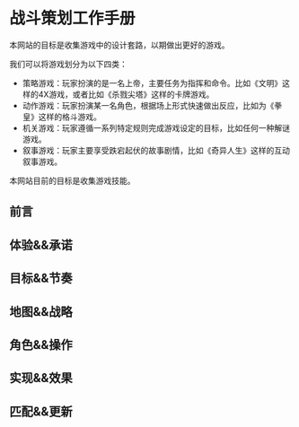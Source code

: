 # 战斗策划工作手册

本网站的目标是收集游戏中的设计套路，以期做出更好的游戏。

我们可以将游戏划分为以下四类：

- 策略游戏：玩家扮演的是一名上帝，主要任务为指挥和命令。比如《文明》这样的4X游戏，或者比如《杀戮尖塔》这样的卡牌游戏。
- 动作游戏：玩家扮演某一名角色，根据场上形式快速做出反应，比如为《拳皇》这样的格斗游戏。
- 机关游戏：玩家遵循一系列特定规则完成游戏设定的目标，比如任何一种解谜游戏。
- 叙事游戏：玩家主要享受跌宕起伏的故事剧情，比如《奇异人生》这样的互动叙事游戏。

本网站目前的目标是收集游戏技能。


## 前言

## 体验&&承诺

## 目标&&节奏

## 地图&&战略

## 角色&&操作

## 实现&&效果

## 匹配&&更新
